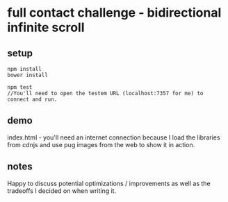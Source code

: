 # full contact challenge - bidirectional infinite scroll

## setup

```
npm install
bower install

npm test
//You'll need to open the testem URL (localhost:7357 for me) to connect and run.
```

## demo

index.html - you'll need an internet connection because I load the libraries from cdnjs and use pug images from the web to show it in action.

## notes

Happy to discuss  potential optimizations / improvements as well as the tradeoffs I decided on when writing it.
